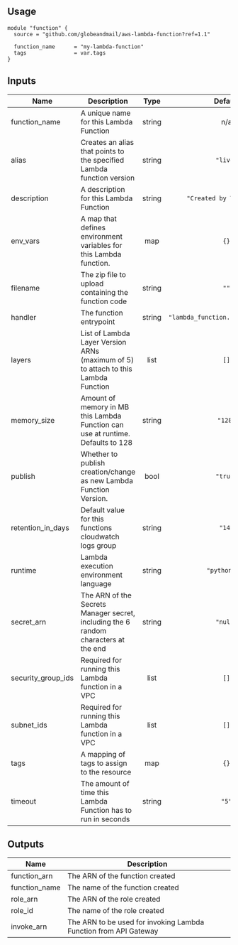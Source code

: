 ## Usage

```hcl
module "function" {
  source = "github.com/globeandmail/aws-lambda-function?ref=1.1"

  function_name      = "my-lambda-function"
  tags               = var.tags
}
```

## Inputs

| Name | Description | Type | Default | Required |
|------|-------------|:----:|:-----:|:-----:|
| function\_name | A unique name for this Lambda Function | string | n/a | yes |
| alias | Creates an alias that points to the specified Lambda function version | string | `"live"` | no |
| description | A description for this Lambda Function | string | `"Created by Terraform"` | no |
| env\_vars | A map that defines environment variables for this Lambda function. | map | `{}` | no |
| filename | The zip file to upload containing the function code | string | `""` | no |
| handler | The function entrypoint | string | `"lambda_function.lambda_handler"` | no |
| layers | List of Lambda Layer Version ARNs \(maximum of 5\) to attach to this Lambda Function | list | `[]` | no |
| memory\_size | Amount of memory in MB this Lambda Function can use at runtime. Defaults to 128 | string | `"128"` | no |
| publish | Whether to publish creation/change as new Lambda Function Version. | bool | `"true"` | no |
| retention\_in\_days | Default value for this functions cloudwatch logs group | string | `"14"` | no |
| runtime | Lambda execution environment language | string | `"python3.7"` | no |
| secret\_arn | The ARN of the Secrets Manager secret, including the 6 random characters at the end | string | `"null"` | no |
| security\_group\_ids | Required for running this Lambda function in a VPC | list | `[]` | no |
| subnet\_ids | Required for running this Lambda function in a VPC | list | `[]` | no |
| tags | A mapping of tags to assign to the resource | map | `{}` | no |
| timeout | The amount of time this Lambda Function has to run in seconds | string | `"5"` | no |

## Outputs

| Name | Description |
|------|-------------|
| function\_arn | The ARN of the function created |
| function\_name | The name of the function created |
| role\_arn | The ARN of the role created |
| role\_id | The name of the role created |
| invoke\_arn | The ARN to be used for invoking Lambda Function from API Gateway |

